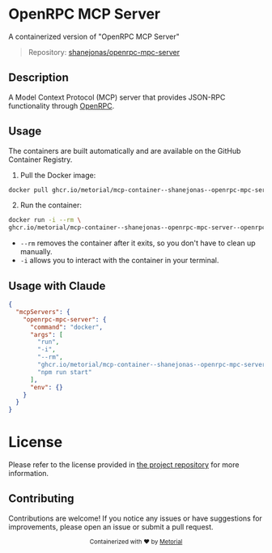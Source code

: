 
# OpenRPC MCP Server

A containerized version of "OpenRPC MCP Server"

> Repository: [shanejonas/openrpc-mpc-server](https://github.com/shanejonas/openrpc-mpc-server)

## Description

A Model Context Protocol (MCP) server that provides JSON-RPC functionality through [OpenRPC](https://open-rpc.org).


## Usage

The containers are built automatically and are available on the GitHub Container Registry.

1. Pull the Docker image:

```bash
docker pull ghcr.io/metorial/mcp-container--shanejonas--openrpc-mpc-server--openrpc-mpc-server
```

2. Run the container:

```bash
docker run -i --rm \ 
ghcr.io/metorial/mcp-container--shanejonas--openrpc-mpc-server--openrpc-mpc-server  "npm run start"
```

- `--rm` removes the container after it exits, so you don't have to clean up manually.
- `-i` allows you to interact with the container in your terminal.




## Usage with Claude

```json
{
  "mcpServers": {
    "openrpc-mpc-server": {
      "command": "docker",
      "args": [
        "run",
        "-i",
        "--rm",
        "ghcr.io/metorial/mcp-container--shanejonas--openrpc-mpc-server--openrpc-mpc-server",
        "npm run start"
      ],
      "env": {}
    }
  }
}
```

# License

Please refer to the license provided in [the project repository](https://github.com/shanejonas/openrpc-mpc-server) for more information.

## Contributing

Contributions are welcome! If you notice any issues or have suggestions for improvements, please open an issue or submit a pull request.

<div align="center">
  <sub>Containerized with ❤️ by <a href="https://metorial.com">Metorial</a></sub>
</div>
  